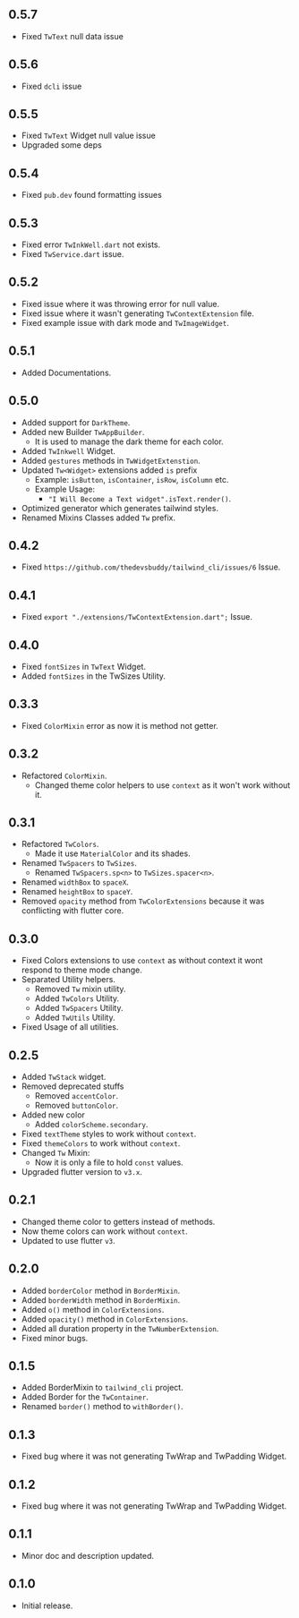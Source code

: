 ## 0.5.7

- Fixed `TwText` null data issue

## 0.5.6

- Fixed `dcli` issue

## 0.5.5

- Fixed `TwText` Widget null value issue
- Upgraded some deps

## 0.5.4

- Fixed `pub.dev` found formatting issues

## 0.5.3

- Fixed error `TwInkWell.dart` not exists.
- Fixed `TwService.dart` issue.

## 0.5.2

- Fixed issue where it was throwing error for null value.
- Fixed issue where it wasn't generating `TwContextExtension` file.
- Fixed example issue with dark mode and `TwImageWidget`.

## 0.5.1

- Added Documentations.

## 0.5.0

- Added support for `DarkTheme`.
- Added new Builder `TwAppBuilder`.
  - It is used to manage the dark theme for each color.
- Added `TwInkwell` Widget.
- Added `gestures` methods in `TwWidgetExtenstion`.
- Updated `Tw<Widget>` extensions added `is` prefix
  - Example: `isButton`, `isContainer`, `isRow`, `isColumn` etc.
  - Example Usage:
    - `"I Will Become a Text widget".isText.render()`.
- Optimized generator which generates tailwind styles.
- Renamed Mixins Classes added `Tw` prefix.

## 0.4.2

- Fixed `https://github.com/thedevsbuddy/tailwind_cli/issues/6` Issue.

## 0.4.1

- Fixed `export "./extensions/TwContextExtension.dart";` Issue.

## 0.4.0

- Fixed `fontSizes` in `TwText` Widget.
- Added `fontSizes` in the TwSizes Utility.

## 0.3.3

- Fixed `ColorMixin` error as now it is method not getter.

## 0.3.2

- Refactored `ColorMixin`.
  - Changed theme color helpers to use `context` as it won't work without it.

## 0.3.1

- Refactored `TwColors`.
  - Made it use `MaterialColor` and its shades.
- Renamed `TwSpacers` to `TwSizes`.
  - Renamed `TwSpacers.sp<n>` to `TwSizes.spacer<n>`.
- Renamed `widthBox` to `spaceX`.
- Renamed `heightBox` to `spaceY`.
- Removed `opacity` method from `TwColorExtensions` because it was conflicting with flutter core.

## 0.3.0

- Fixed Colors extensions to use `context` as without context it wont respond to theme mode change.
- Separated Utility helpers.
  - Removed `Tw` mixin utility.
  - Added `TwColors` Utility.
  - Added `TwSpacers` Utility.
  - Added `TwUtils` Utility.
- Fixed Usage of all utilities.

## 0.2.5

- Added `TwStack` widget.
- Removed deprecated stuffs
  - Removed `accentColor`.
  - Removed `buttonColor`.
- Added new color
  - Added `colorScheme.secondary`.
- Fixed `textTheme` styles to work without `context`.
- Fixed `themeColors` to work without `context`.
- Changed `Tw` Mixin:
  - Now it is only a file to hold `const` values.
- Upgraded flutter version to `v3.x`.

## 0.2.1

- Changed theme color to getters instead of methods.
- Now theme colors can work without `context`.
- Updated to use flutter `v3`.

## 0.2.0

- Added `borderColor` method in `BorderMixin`.
- Added `borderWidth` method in `BorderMixin`.
- Added `o()` method in `ColorExtensions`.
- Added `opacity()` method in `ColorExtensions`.
- Added all duration property in the `TwNumberExtension`.
- Fixed minor bugs.

## 0.1.5

- Added BorderMixin to `tailwind_cli` project.
- Added Border for the `TwContainer`.
- Renamed `border()` method to `withBorder()`.

## 0.1.3

- Fixed bug where it was not generating TwWrap and TwPadding Widget.

## 0.1.2

- Fixed bug where it was not generating TwWrap and TwPadding Widget.

## 0.1.1

- Minor doc and description updated.

## 0.1.0

- Initial release.
